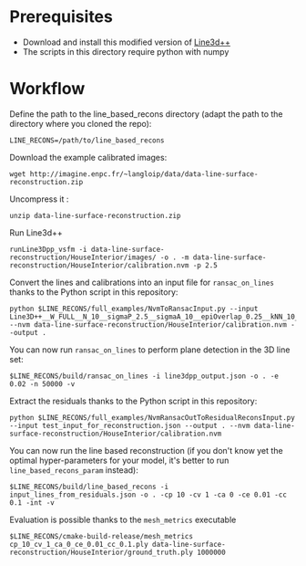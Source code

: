 # Prerequisites 

* Download and install this modified version of [Line3d++](https://github.com/palanglois/Line3d-_with_mlsd)
* The scripts in this directory require python with numpy

# Workflow 

Define the path to the line_based_recons directory (adapt the path to the directory where you cloned the repo): 

    LINE_RECONS=/path/to/line_based_recons
    
Download the example calibrated images: 

    wget http://imagine.enpc.fr/~langloip/data/data-line-surface-reconstruction.zip

Uncompress it : 

    unzip data-line-surface-reconstruction.zip

Run Line3d++

    runLine3Dpp_vsfm -i data-line-surface-reconstruction/HouseInterior/images/ -o . -m data-line-surface-reconstruction/HouseInterior/calibration.nvm -p 2.5

Convert the lines and calibrations into an input file for `ransac_on_lines` thanks to the Python script in this repository:

    python $LINE_RECONS/full_examples/NvmToRansacInput.py --input Line3D++__W_FULL__N_10__sigmaP_2.5__sigmaA_10__epiOverlap_0.25__kNN_10__OPTIMIZED__vis_3.txt --nvm data-line-surface-reconstruction/HouseInterior/calibration.nvm --output .

You can now run `ransac_on_lines` to perform plane detection in the 3D line set: 

    $LINE_RECONS/build/ransac_on_lines -i line3dpp_output.json -o . -e 0.02 -n 50000 -v

Extract the residuals thanks to the Python script in this repository:

    python $LINE_RECONS/full_examples/NvmRansacOutToResidualReconsInput.py --input test_input_for_reconstruction.json --output . --nvm data-line-surface-reconstruction/HouseInterior/calibration.nvm
    
You can now run the line based reconstruction (if you don't know yet the optimal hyper-parameters for your model, it's better to run `line_based_recons_param` instead): 

    $LINE_RECONS/build/line_based_recons -i input_lines_from_residuals.json -o . -cp 10 -cv 1 -ca 0 -ce 0.01 -cc 0.1 -int -v
    
Evaluation is possible thanks to the `mesh_metrics` executable

    $LINE_RECONS/cmake-build-release/mesh_metrics cp_10_cv_1_ca_0_ce_0.01_cc_0.1.ply data-line-surface-reconstruction/HouseInterior/ground_truth.ply 1000000
    

